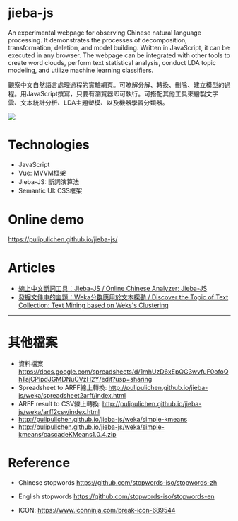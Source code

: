 jieba-js
========

An experimental webpage for observing Chinese natural language processing. It demonstrates the processes of decomposition, transformation, deletion, and model building. Written in JavaScript, it can be executed in any browser. The webpage can be integrated with other tools to create word clouds, perform text statistical analysis, conduct LDA topic modeling, and utilize machine learning classifiers.

觀察中文自然語言處理過程的實驗網頁。可瞭解分解、轉換、刪除、建立模型的過程。用JavaScript撰寫，只要有瀏覽器即可執行。可搭配其他工具來繪製文字雲、文本統計分析、LDA主題塑模、以及機器學習分類器。

![](https://blogger.googleusercontent.com/img/a/AVvXsEjr1wwZ1ctdd5ZyIq8lC8xf5uW651XmleCJx5tVkHXgib-gcjYvhmLoqWYIVPxGInOPqfiz8DQ4TslZe6-yXvxYanlxhd83ZfiLkIgPb-FV6MqL-UOSsua00I7ocj-XRxk1qsuAR32os1hXDvy7uOCL-HyRBKVQ34ycfNKtEJiW88Jbn5kXOT7noQ)

# Technologies

- JavaScript
- Vue: MVVM框架
- Jieba-JS: 斷詞演算法
- Semantic UI: CSS框架

# Online demo

https://pulipulichen.github.io/jieba-js/

# Articles

- [線上中文斷詞工具：Jieba-JS / Online Chinese Analyzer: Jieba-JS](https://blog.pulipuli.info/2017/03/jieba-js-online-chinese-analyzer-jieba.html)
- [發掘文件中的主題：Weka分群應用於文本探勘 / Discover the Topic of Text Collection: Text Mining based on Weks's Clustering](https://blog.pulipuli.info/2019/07/weka-discover-topic-of-text-collection.html)

----

# 其他檔案

- 資料檔案 https://docs.google.com/spreadsheets/d/1mhUzD6xEpQG3wvfuF0ofoQhTajCPlpdJGMDNuCVzH2Y/edit?usp=sharing
- Spreadsheet to ARFF線上轉換: http://pulipulichen.github.io/jieba-js/weka/spreadsheet2arff/index.html
- ARFF result to CSV線上轉換: http://pulipulichen.github.io/jieba-js/weka/arff2csv/index.html
- http://pulipulichen.github.io/jieba-js/weka/simple-kmeans
- http://pulipulichen.github.io/jieba-js/weka/simple-kmeans/cascadeKMeans1.0.4.zip

# Reference

- Chinese stopwords https://github.com/stopwords-iso/stopwords-zh
- English stopwords https://github.com/stopwords-iso/stopwords-en

- ICON: https://www.iconninja.com/break-icon-689544

